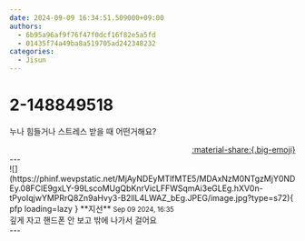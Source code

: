 ```yaml
---
date: 2024-09-09 16:34:51.509000+09:00
authors:
  - 6b95a96af9f76f47f0dcf16f82e5a5fd
  - 01435f74a49ba8a519705ad242348232
categories:
  - Jisun
---
```


# 2-148849518

<div class="post-container" markdown="1">
<div class="content-container md-sidebar__scrollwrap" markdown="1">

누나 힘들거나 스트레스 받을 때 어떤거해요?<br>

</div>
</div>

<div style="text-align: right;" markdown="1">
<a href="https://weverse.io/fromis9/fanpost/2-148849518" style="text-align: right;">:material-share:{.big-emoji}</a>
</div>
---

<div class="comments-container md-sidebar__scrollwrap" markdown="1">
<div class="comment" markdown="1">
<div class='id-container' markdown="1">
![](https://phinf.wevpstatic.net/MjAyNDEyMTlfMTE5/MDAxNzM0NTgzMjY0NDEy.08FClE9gxLY-99LscoMUgQbKnrVicLFFWSqmAi3eGLEg.hXV0n-tPyoIqjwYMPRrQ8Zn9aHvy3-B2llL4LWAZ_bEg.JPEG/image.jpg?type=s72){ pfp loading=lazy }
**<span class="artist">지선</span>** <small>Sep 09 2024, 16:35</small><br>
</div>
<div class='comment-body' markdown="1">
깊게 자고 핸드폰 안 보고 밖에 나가서 걸어요
</div>
</div>
</div>
---
